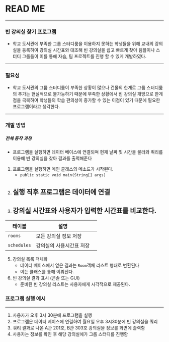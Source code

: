 # READ ME 
-----------------
### 빈 강의실 찾기 프로그램 
 - 학교 도서관에 부족한 그룹 스터디룸을 이용하지 못하는 학생들을 위해 교내의 강의실을 등록하여 강의실 시간표와 대조해 빈 강의실을 쉽고 빠르게 찾아 팀플이나 스터디 그룹들이 이를 통해 자습, 팀 프로젝트를 진행 할 수 있게 개발하였다.
---
### 필요성
- 학교 도서관의 그룹 스터디룸이 부족한 상황이 많으나 건물의 한계로 그룹 스터디룸의 추가는 현실적으로 불가능하기 때문에 부족한 상황에서 빈 강의실 개방으로 한계점을 극복하여 학생들의 학습 편의성이 증가할 수 있는 이점이 있기 때문에 필요한 프로그램이라고 생각한다.
---
### 개발 방법 
##### 전체 동작 과정 

 -  프로그램을 실행하면 데이터 베이스에 연결되며 현재 날짜 및 시간을 불러와 쿼리를 이용해 빈 강의실을 찾아 결과를 출력해준다
1. 프로그램을 실행하면 메인 클래스의 메소드가 시작된다.
	-  `public static void main(String[] args)`  
2. 실행 직후 프로그램은 데이터에 연결
	- 
3. 강의실 시간표와 사용자가 입력한 시간표를 비교한다.
	- 


| 테이블         | 설명            |     |
| ----------- | ------------- | --- |
| `rooms`     | 모든 강의실 정보 저장  |     |
| `schedules` | 강의실의 사용시간표 저장 |     |


5. 강의실 목록 객체화
	-  데이터 베이스에서 얻은 결과는 `Room`객체 리스트 형태로 변환된다
	-  이는 클래스를 통해 이뤄진다.
6. 빈 강의실 결과 표시 (콘솔 또는 GUI)
	- 준비된 빈 강의실 리스트는 사용자에게 시각적으로 제공된다.
### 프로그램 실행 예시 
---
1. 사용자가 오후 3시 30분에 프로그램을 실행
2. 프로그램은 데이터 베이스에 연결하여 월요일 오후 3시30분에 빈 강의실을 쿼리
3. 쿼리 결과로 나온 A관 201호, B관 303호 강의실을 정보를 화면에 출력함
4. 사용자는 정보를 확인 후 해당 강의실에가 그룹 스터디를 진행함

